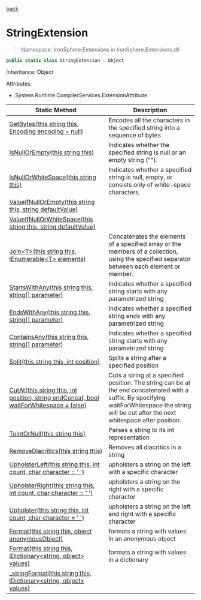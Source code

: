 ﻿[back](/IronSphere.Extensions/types)

# StringExtension

> Namespace: IronSphere.Extensions in  IronSphere.Extensions.dll



```csharp
public static class StringExtension : Object
```
Inheritance: Object



Attributes:
        
* System.Runtime.CompilerServices.ExtensionAttribute




| Static Method | Description |
| --- | --- |
| [GetBytes(this string this, Encoding encoding = null)](StringExtension_GetBytes(String,Encoding)) | Encodes all the characters in the specified string into a sequence of bytes |
| [IsNullOrEmpty(this string this)](StringExtension_IsNullOrEmpty(String)) | Indicates whether the specified string is null or an empty string (&quot;&quot;). |
| [IsNullOrWhiteSpace(this string this)](StringExtension_IsNullOrWhiteSpace(String)) | Indicates whether a specified string is null, empty, or consists only of white-space characters. |
| [ValueIfNullOrEmpty(this string this, string defaultValue)](StringExtension_ValueIfNullOrEmpty(String,String)) |  |
| [ValueIfNullOrWhiteSpace(this string this, string defaultValue)](StringExtension_ValueIfNullOrWhiteSpace(String,String)) |  |
| [Join&lt;T&gt;(this string this, IEnumerable&lt;T&gt; elements)](StringExtension_Join-T-(String,IEnumerable-T-)) | Concatenates the elements of a specified array or the members of a collection, using the specified separator between each element or member. |
| [StartsWithAny(this string this, string[] parameter)](StringExtension_StartsWithAny(String,String[])) | Indicates whether a specified string starts with any parametrized string |
| [EndsWithAny(this string this, string[] parameter)](StringExtension_EndsWithAny(String,String[])) | Indicates whether a specified string ends with any parametrized string |
| [ContainsAny(this string this, string[] parameter)](StringExtension_ContainsAny(String,String[])) | Indicates whether a specified string starts with any parametrized string |
| [Split(this string this, int position)](StringExtension_Split(String,Int32)) | Splits a string after a specified position |
| [CutAt(this string this, int position, string endConcat, bool waitForWhitespace = false)](StringExtension_CutAt(String,Int32,String,Boolean)) | Cuts a string at a specified position. The string can be at the end concatenated with a suffix. By specifying waitForWhitespace the string will be cut after the next whitespace after position. |
| [ToIntOrNull(this string this)](StringExtension_ToIntOrNull(String)) | Parses a string to its int representation |
| [RemoveDiacritics(this string this)](StringExtension_RemoveDiacritics(String)) | Removes all diacritics in a string |
| [UpholsterLeft(this string this, int count, char character = &#39; &#39;)](StringExtension_UpholsterLeft(String,Int32,Char)) | upholsters a string on the left with a specific character |
| [UpholsterRight(this string this, int count, char character = &#39; &#39;)](StringExtension_UpholsterRight(String,Int32,Char)) | upholsters a string on the right with a specific character |
| [Upholster(this string this, int count, char character = &#39; &#39;)](StringExtension_Upholster(String,Int32,Char)) | upholsters a string on the left and right with a specific character |
| [Format(this string this, object anonymousObject)](StringExtension_Format(String,Object)) | formats a string with values in an anonymous object |
| [Format(this string this, IDictionary&lt;string, object&gt; values)](StringExtension_Format(String,IDictionary-String,Object-)) | formats a string with values in a dictionary |
| [_stringFormat(this string this, IDictionary&lt;string, object&gt; values)](StringExtension__stringFormat(String,IDictionary-String,Object-)) |  |
